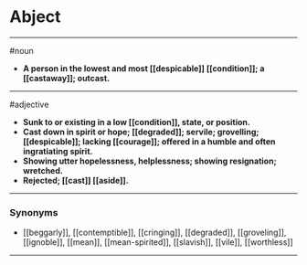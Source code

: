 # Abject
---
#noun
- **A person in the lowest and most [[despicable]] [[condition]]; a [[castaway]]; outcast.**
---
#adjective
- **Sunk to or existing in a low [[condition]], state, or position.**
- **Cast down in spirit or hope; [[degraded]]; servile; grovelling; [[despicable]]; lacking [[courage]]; offered in a humble and often ingratiating spirit.**
- **Showing utter hopelessness, helplessness; showing resignation; wretched.**
- **Rejected; [[cast]] [[aside]].**
---
### Synonyms
- [[beggarly]], [[contemptible]], [[cringing]], [[degraded]], [[groveling]], [[ignoble]], [[mean]], [[mean-spirited]], [[slavish]], [[vile]], [[worthless]]
---
